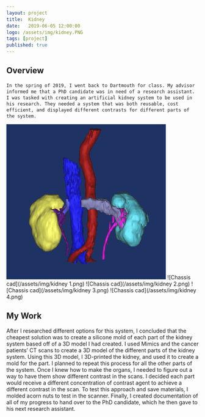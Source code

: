 ```yaml
---
layout: project
title:  Kidney
date:   2019-06-05 12:00:00
logo: /assets/img/kidney.PNG
tags: [project]
published: true
---
```


## Overview
	In the spring of 2019, I went back to Dartmouth for class. My advisor informed me that a PhD candidate was in need of a research assistant. I was tasked with creating an artificial kidney system to be used in his research. They needed a system that was both reusable, cost efficient, and displayed different contrasts for different parts of the system. 
	
![Chassis cad](/assets/img/kidney.PNG)
![Chassis cad](/assets/img/kidney 1.png)
![Chassis cad](/assets/img/kidney 2.png)
![Chassis cad](/assets/img/kidney 3.png)
![Chassis cad](/assets/img/kidney 4.png)

    
## My Work
After I researched different options for this system, I concluded that the cheapest solution was to create a silicone mold of each part of the kidney system based off of a 3D model I had created. I used Mimics and the cancer patients’ CT scans to create a 3D model of the different parts of the kidney system. Using this 3D model, I 3D-printed the kidney, and used it to create a mold for the part. I planned to repeat this process for all the other parts of the system. Once I knew how to make the organs, I needed to figure out a way to have them show different contrast in the scans. I decided each part would receive a different concentration of contrast agent to achieve a different contrast in the scan. To test this approach and save materials, I molded acorn nuts to test in the scanner. Finally, I created documentation of all of my progress to hand over to the PhD candidate, which he then gave to his next research assistant. 

